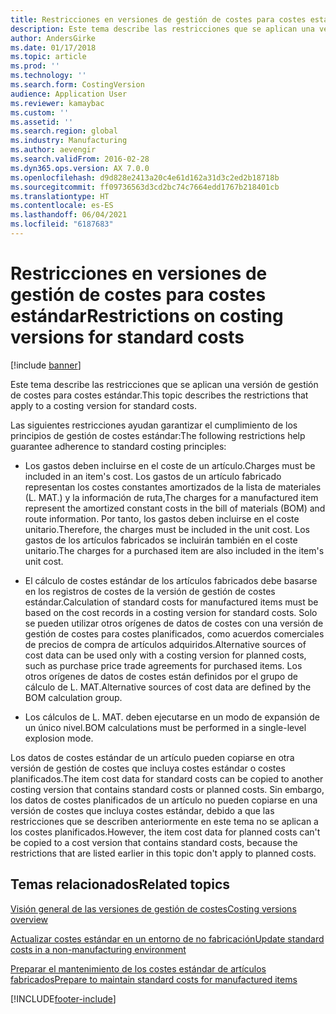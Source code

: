 ```yaml
---
title: Restricciones en versiones de gestión de costes para costes estándar
description: Este tema describe las restricciones que se aplican una versión de gestión de costes para costes estándar.
author: AndersGirke
ms.date: 01/17/2018
ms.topic: article
ms.prod: ''
ms.technology: ''
ms.search.form: CostingVersion
audience: Application User
ms.reviewer: kamaybac
ms.custom: ''
ms.assetid: ''
ms.search.region: global
ms.industry: Manufacturing
ms.author: aevengir
ms.search.validFrom: 2016-02-28
ms.dyn365.ops.version: AX 7.0.0
ms.openlocfilehash: d9d828e2413a20c4e61d162a31d3c2ed2b18718b
ms.sourcegitcommit: ff09736563d3cd2bc74c7664edd1767b218401cb
ms.translationtype: HT
ms.contentlocale: es-ES
ms.lasthandoff: 06/04/2021
ms.locfileid: "6187683"
---
```

#  <a name="restrictions-on-costing-versions-for-standard-costs"></a><span data-ttu-id="6fd63-103">Restricciones en versiones de gestión de costes para costes estándar</span><span class="sxs-lookup"><span data-stu-id="6fd63-103">Restrictions on costing versions for standard costs</span></span>

[!include [banner](../includes/banner.md)]

<span data-ttu-id="6fd63-104">Este tema describe las restricciones que se aplican una versión de gestión de costes para costes estándar.</span><span class="sxs-lookup"><span data-stu-id="6fd63-104">This topic describes the restrictions that apply to a costing version for standard costs.</span></span> 

<span data-ttu-id="6fd63-105">Las siguientes restricciones ayudan garantizar el cumplimiento de los principios de gestión de costes estándar:</span><span class="sxs-lookup"><span data-stu-id="6fd63-105">The following restrictions help guarantee adherence to standard costing principles:</span></span>

-  <span data-ttu-id="6fd63-106">Los gastos deben incluirse en el coste de un artículo.</span><span class="sxs-lookup"><span data-stu-id="6fd63-106">Charges must be included in an item's cost.</span></span> <span data-ttu-id="6fd63-107">Los gastos de un artículo fabricado representan los costes constantes amortizados de la lista de materiales (L. MAT.) y la información de ruta,</span><span class="sxs-lookup"><span data-stu-id="6fd63-107">The charges for a manufactured item represent the amortized constant costs in the bill of materials (BOM) and route information.</span></span> <span data-ttu-id="6fd63-108">Por tanto, los gastos deben incluirse en el coste unitario.</span><span class="sxs-lookup"><span data-stu-id="6fd63-108">Therefore, the charges must be included in the unit cost.</span></span> <span data-ttu-id="6fd63-109">Los gastos de los artículos fabricados se incluirán también en el coste unitario.</span><span class="sxs-lookup"><span data-stu-id="6fd63-109">The charges for a purchased item are also included in the item's unit cost.</span></span>

-  <span data-ttu-id="6fd63-110">El cálculo de costes estándar de los artículos fabricados debe basarse en los registros de costes de la versión de gestión de costes estándar.</span><span class="sxs-lookup"><span data-stu-id="6fd63-110">Calculation of standard costs for manufactured items must be based on the cost records in a costing version for standard costs.</span></span> <span data-ttu-id="6fd63-111">Solo se pueden utilizar otros orígenes de datos de costes con una versión de gestión de costes para costes planificados, como acuerdos comerciales de precios de compra de artículos adquiridos.</span><span class="sxs-lookup"><span data-stu-id="6fd63-111">Alternative sources of cost data can be used only with a costing version for planned costs, such as purchase price trade agreements for purchased items.</span></span> <span data-ttu-id="6fd63-112">Los otros orígenes de datos de costes están definidos por el grupo de cálculo de L. MAT.</span><span class="sxs-lookup"><span data-stu-id="6fd63-112">Alternative sources of cost data are defined by the BOM calculation group.</span></span>

-  <span data-ttu-id="6fd63-113">Los cálculos de L. MAT. deben ejecutarse en un modo de expansión de un único nivel.</span><span class="sxs-lookup"><span data-stu-id="6fd63-113">BOM calculations must be performed in a single-level explosion mode.</span></span>

<span data-ttu-id="6fd63-114">Los datos de costes estándar de un artículo pueden copiarse en otra versión de gestión de costes que incluya costes estándar o costes planificados.</span><span class="sxs-lookup"><span data-stu-id="6fd63-114">The item cost data for standard costs can be copied to another costing version that contains standard costs or planned costs.</span></span> <span data-ttu-id="6fd63-115">Sin embargo, los datos de costes planificados de un artículo no pueden copiarse en una versión de costes que incluya costes estándar, debido a que las restricciones que se describen anteriormente en este tema no se aplican a los costes planificados.</span><span class="sxs-lookup"><span data-stu-id="6fd63-115">However, the item cost data for planned costs can't be copied to a cost version that contains standard costs, because the restrictions that are listed earlier in this topic don't apply to planned costs.</span></span>

## <a name="related-topics"></a><span data-ttu-id="6fd63-116">Temas relacionados</span><span class="sxs-lookup"><span data-stu-id="6fd63-116">Related topics</span></span>

[<span data-ttu-id="6fd63-117">Visión general de las versiones de gestión de costes</span><span class="sxs-lookup"><span data-stu-id="6fd63-117">Costing versions overview</span></span>](costing-versions.md)

[<span data-ttu-id="6fd63-118">Actualizar costes estándar en un entorno de no fabricación</span><span class="sxs-lookup"><span data-stu-id="6fd63-118">Update standard costs in a non-manufacturing environment</span></span>](update-standard-costs-non-manufacturing-environment.md)

[<span data-ttu-id="6fd63-119">Preparar el mantenimiento de los costes estándar de artículos fabricados</span><span class="sxs-lookup"><span data-stu-id="6fd63-119">Prepare to maintain standard costs for manufactured items</span></span>](update-standard-costs-manufacturing-environment.md)



[!INCLUDE[footer-include](../../includes/footer-banner.md)]